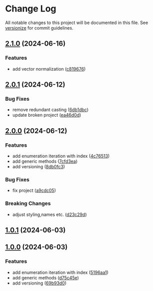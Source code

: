 # Change Log

All notable changes to this project will be documented in this file. See [versionize](https://github.com/versionize/versionize) for commit guidelines.

<a name="2.1.0"></a>
## [2.1.0](https://www.github.com/SarcasticMoose/mcda-toolkit/releases/tag/v2.1.0) (2024-06-16)

### Features

* add vector normalization ([c819676](https://www.github.com/SarcasticMoose/mcda-toolkit/commit/c81967667e032413cdad426a9a5a0e6dfecd6804))
  <a name="2.0.1"></a>
## [2.0.1](https://www.github.com/SarcasticMoose/mcda-toolkit/releases/tag/v2.0.1) (2024-06-12)

### Bug Fixes

* remove redundant casting ([6db1dbc](https://www.github.com/SarcasticMoose/mcda-toolkit/commit/6db1dbc1f88f2e342d8b3d7aa81364d90e4dfab5))
* update broken project ([ea46d0d](https://www.github.com/SarcasticMoose/mcda-toolkit/commit/ea46d0d1c43ba0c25c957fbc6dd60e70dfd88326))

<a name="2.0.0"></a>
## [2.0.0](https://www.github.com/SarcasticMoose/mcda-toolkit/releases/tag/v2.0.0) (2024-06-12)

### Features

* add enumeration iteration with index ([4c76513](https://www.github.com/SarcasticMoose/mcda-toolkit/commit/4c76513a9100a629accd43f28bd41d33d6e211ea))
* add generic methods ([7cfd3ea](https://www.github.com/SarcasticMoose/mcda-toolkit/commit/7cfd3eac2afcd59b4c7f2e808eddf9aa926386a5))
* add versioning ([8db0fc3](https://www.github.com/SarcasticMoose/mcda-toolkit/commit/8db0fc30cd345134a7210b069fb519b193f27bc8))

### Bug Fixes

* fix project ([a9cdc05](https://www.github.com/SarcasticMoose/mcda-toolkit/commit/a9cdc05d72d01901eb0be13aa1772187fabfa083))

### Breaking Changes

* adjust styling,names etc. ([d23c29d](https://www.github.com/SarcasticMoose/mcda-toolkit/commit/d23c29dd9d1f3924f5aabc82b5a3472bc085d9dd))

<a name="1.0.1"></a>
## [1.0.1](https://www.github.com/SarcasticMoose/mcda-toolkit/releases/tag/v1.0.1) (2024-06-03)

<a name="1.0.0"></a>
## [1.0.0](https://www.github.com/SarcasticMoose/mcda-toolkit/releases/tag/v1.0.0) (2024-06-03)

### Features

* add enumeration iteration with index ([5196aa1](https://www.github.com/SarcasticMoose/mcda-toolkit/commit/5196aa1df9c2b86d6a495454b2e3fb9a2a5f3d1d))
* add generic methods ([d75c45e](https://www.github.com/SarcasticMoose/mcda-toolkit/commit/d75c45e9bb11a8a001be2151ffd8a070d1461fc7))
* add versioning ([69b93d0](https://www.github.com/SarcasticMoose/mcda-toolkit/commit/69b93d0b2d4669bb7ffb28f3e36fb754280ea352))

